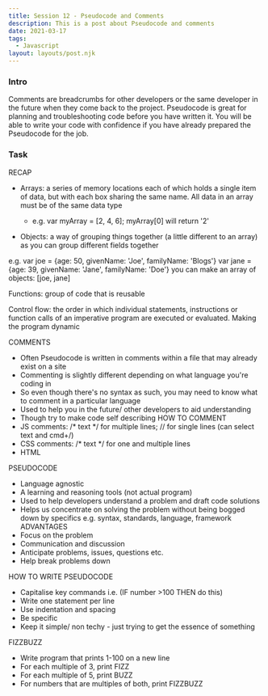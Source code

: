```yaml
---
title: Session 12 - Pseudocode and Comments 
description: This is a post about Pseudocode and comments
date: 2021-03-17
tags:
  - Javascript
layout: layouts/post.njk
---
```


### Intro

Comments are breadcrumbs for other developers or the same developer in the future when they come back to the project. Pseudocode is great for planning and troubleshooting code before you have written it. You will be able to write your code with confidence if you have already prepared the Pseudocode for the job.

### Task 

RECAP
*   Arrays: a series of memory locations each of which holds a single item of data, but with each box sharing the same name. All data in an array must be of the same data type 
    *   e.g. var myArray = [2, 4, 6];
myArray[0] will return '2'

*   Objects: a way of grouping things together (a little different to an array) as you can group different fields together 

e.g. var joe = {age: 50, givenName: 'Joe', familyName: 'Blogs'}
    var jane = {age: 39, givenName: 'Jane', familyName: 'Doe'}
you can make an array of objects: [joe, jane]

<script>
var joe = {age: 50, givenName: 'Joe', familyName: 'Blogs'}
var jane = {age: 39, givenName: 'Jane', familyName: 'Doe'}
</script>

Functions: group of code that is reusable

Control flow: the order in which individual statements, instructions or function calls of an imperative program are executed or evaluated. Making the program dynamic 

COMMENTS
*   Often Pseudocode is written in comments within a file that may already exist on a site
*   Commenting is slightly different depending on what language you're coding in 
*   So even though there's no syntax as such, you may need to know what to comment in a particular language 
*   Used to help you in the future/ other developers to aid understanding 
*   Though try to make code self describing 
HOW TO COMMENT 
*   JS comments: /* text */ for multiple lines; // for single lines (can select text and cmd+/)
*   CSS comments: /* text */ for one and multiple lines 
*   HTML <!-- text -->

PSEUDOCODE
*   Language agnostic
*   A learning and reasoning tools (not actual program)
*   Used to help developers understand a problem and draft code solutions
*   Helps us concentrate on solving the problem without being bogged down by specifics e.g. syntax, standards, language, framework 
ADVANTAGES
*   Focus on the problem
*   Communication and discussion
*   Anticipate problems, issues, questions etc. 
*   Help break problems down

HOW TO WRITE PSEUDOCODE
*   Capitalise key commands i.e. (IF number >100 THEN do this)
*   Write one statement per line
*   Use indentation and spacing
*   Be specific
*   Keep it simple/ non techy - just trying to get the essence of something 

FIZZBUZZ
*   Write program that prints 1-100 on a new line
*   For each multiple of 3, print FIZZ
*   For each multiple of 5, print BUZZ
*   For numbers that are multiples of both, print FIZZBUZZ

<script>

//shortcuts
//myVar += 2; is myVar = myVar +2

//FOR EACH number FROM 1-100
//  IF number IS DIVISIBLE BY 3 AND 5 THEN
//      PRINT fizzbuzz
//  ELSE IF number IS DIVISIBLE BY 3 THEN [remember to indent!]
//      PRINT fizz
//  ELSE IF number IS DIVISIBLE BY 5 THEN
//      PRINT buzz
//  ELSE 
//      PRINT number

function fizzBuzz() {
    //FOR EACH number FROM 1-100
    for (let i = 1; i <= 100; i++) { //i++ means add 1 to it
        //  IF number IS DIVISIBLE BY 3 AND 5 THEN
        if (((i % 3) === 0) && ((i % 5) === 0)) { //if complex conditional, wrap in ()
            //PRINT fizzbuzz
            console.log('fizzBuzz');
        }
        else if ((i % 3) === 0) {
            console.log('fizz');
        }
        else if ((i % 5) === 0) {
            console.log('buzz');
        }
        else {
            console.log(i);
        }
    }
}

//then run fizzBuzz(); in the console 

</script>

<script>

//FOR books 1-3
//  INCLUDE name, author, read status (boolean)
//  PRINT name and author 
//      IF book is READ THEN
//          PRINT you already read [book] by [author]
//      ELSE IF book is UNREAD THEN 
//          PRINT you still need to read [book] by [author]
//      ELSE    
//          PRINT book


</script>